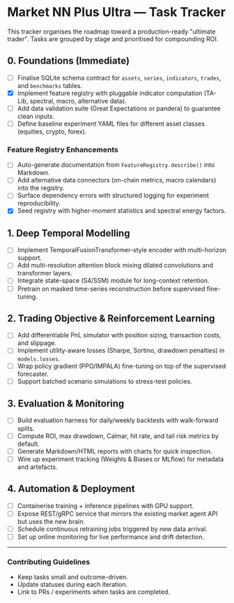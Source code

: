 # Market NN Plus Ultra — Task Tracker

This tracker organises the roadmap toward a production-ready "ultimate trader". Tasks are grouped by stage and prioritised for compounding ROI.

## 0. Foundations (Immediate)
- [ ] Finalise SQLite schema contract for `assets`, `series`, `indicators`, `trades`, and `benchmarks` tables.
- [x] Implement feature registry with pluggable indicator computation (TA-Lib, spectral, macro, alternative data).
- [ ] Add data validation suite (Great Expectations or pandera) to guarantee clean inputs.
- [ ] Define baseline experiment YAML files for different asset classes (equities, crypto, forex).

### Feature Registry Enhancements
- [ ] Auto-generate documentation from `FeatureRegistry.describe()` into Markdown.
- [ ] Add alternative data connectors (on-chain metrics, macro calendars) into the registry.
- [ ] Surface dependency errors with structured logging for experiment reproducibility.
- [x] Seed registry with higher-moment statistics and spectral energy factors.

## 1. Deep Temporal Modelling
- [ ] Implement TemporalFusionTransformer-style encoder with multi-horizon support.
- [ ] Add multi-resolution attention block mixing dilated convolutions and transformer layers.
- [ ] Integrate state-space (S4/SSM) module for long-context retention.
- [ ] Pretrain on masked time-series reconstruction before supervised fine-tuning.

## 2. Trading Objective & Reinforcement Learning
- [ ] Add differentiable PnL simulator with position sizing, transaction costs, and slippage.
- [ ] Implement utility-aware losses (Sharpe, Sortino, drawdown penalties) in `models.losses`.
- [ ] Wrap policy gradient (PPO/IMPALA) fine-tuning on top of the supervised forecaster.
- [ ] Support batched scenario simulations to stress-test policies.

## 3. Evaluation & Monitoring
- [ ] Build evaluation harness for daily/weekly backtests with walk-forward splits.
- [ ] Compute ROI, max drawdown, Calmar, hit rate, and tail risk metrics by default.
- [ ] Generate Markdown/HTML reports with charts for quick inspection.
- [ ] Wire up experiment tracking (Weights & Biases or MLflow) for metadata and artefacts.

## 4. Automation & Deployment
- [ ] Containerise training + inference pipelines with GPU support.
- [ ] Expose REST/gRPC service that mirrors the existing market agent API but uses the new brain.
- [ ] Schedule continuous retraining jobs triggered by new data arrival.
- [ ] Set up online monitoring for live performance and drift detection.

---

### Contributing Guidelines
* Keep tasks small and outcome-driven.
* Update statuses during each iteration.
* Link to PRs / experiments when tasks are completed.
